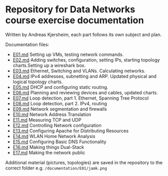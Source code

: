 # Repository for Data Networks course exercise documentation

Written by Andreas Kjersheim, each part follows its own subject and plan.

Documentation files:

- [E01.md](/documentation/E01.md) Setting up VMs, testing network commands. 
- [E02.md](/documentation/E02.md) Adding switches, configuration, setting IPs, starting topology charts.Setting up a wireshark box.
- [E03.md](/documentation/E03.md) Ethernet, Switching and VLANs. Calculating networks.
- [E04.md](/documentation/E04.md) IPv4 addresses, subnetting and ARP. Updated physical and logical topology charts.
- [E05.md](/documentation/E05.md) DHCP and configuring static routing.
- [E06.md](/documentation/E06.md) Planning and reviewing devices and cables, updated charts.
- [E07.md](/documentation/E07.md) Loop detection, part 1. Ethernet, Spanning Tree Protocol
- [E08.md](/documentation/E08.md) Loop detection, part 2. IPv4, routing
- [E09.md](/documentation/E09.md) Network segmentation and firewalls
- [E10.md](/documentation/E10.md) Network Address Translation
- [E11.md](/documentation/E11.md) Measuring TCP and UDP
- [E12.md](/documentation/E12.md) Controlling Network configuration
- [E13.md](/documentation/E13.md) Configuring Apache for Distributing Resources
- [E14.md](/documentation/E14.md) WLAN Home Network Analysis
- [E15.md](/documentation/E15.md) Configuring Basic DNS Functionality
- [E16.md](/documentation/E16.md) Making things Dual-Stack
- [E17.md](/documentation/E17.md) Making the network public

Additional material (pictures, topologies) are saved in the repository to the correct folder e.g. `/documentation/E01/jamk.png`

